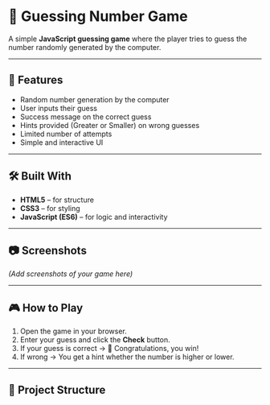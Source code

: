 # 🎲 Guessing Number Game

A simple **JavaScript guessing game** where the player tries to guess the number randomly generated by the computer.

---

## 🚀 Features
- Random number generation by the computer  
- User inputs their guess  
- Success message on the correct guess  
- Hints provided (Greater or Smaller) on wrong guesses  
- Limited number of attempts  
- Simple and interactive UI  

---

## 🛠️ Built With
- **HTML5** – for structure  
- **CSS3** – for styling  
- **JavaScript (ES6)** – for logic and interactivity  

---

## 📷 Screenshots
*(Add screenshots of your game here)*

---

## 🎮 How to Play
1. Open the game in your browser.  
2. Enter your guess and click the **Check** button.  
3. If your guess is correct → 🎉 Congratulations, you win!  
4. If wrong → You get a hint whether the number is higher or lower.  


---

## 📂 Project Structure
